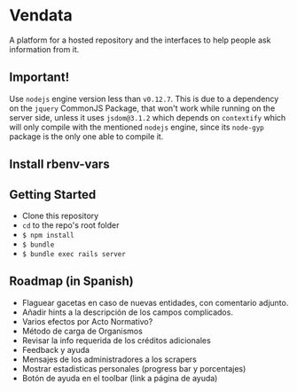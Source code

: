 Vendata
=======

A platform for a hosted repository and the interfaces to help people ask
information from it.

## Important!

Use `nodejs` engine version less than `v0.12.7`. This is due to a dependency
on the `jquery` CommonJS Package, that won't work while running on the server
side, unless it uses `jsdom@3.1.2` which depends on `contextify` which will
only compile with the mentioned `nodejs` engine, since its `node-gyp` package
is the only one able to compile it.

## Install rbenv-vars

## Getting Started

- Clone this repository
- `cd` to the repo's root folder
- `$ npm install`
- `$ bundle`
- `$ bundle exec rails server`

## Roadmap (in Spanish)

- Flaguear gacetas en caso de nuevas entidades, con comentario adjunto.
- Añadir hints a la descripción de los campos complicados.
- Varios efectos por Acto Normativo?
- Método de carga de Organismos
- Revisar la info requerida de los créditos adicionales
- Feedback y ayuda
- Mensajes de los administradores a los scrapers
- Mostrar estadisticas personales (progress bar y porcentajes)
- Botón de ayuda en el toolbar (link a página de ayuda)
